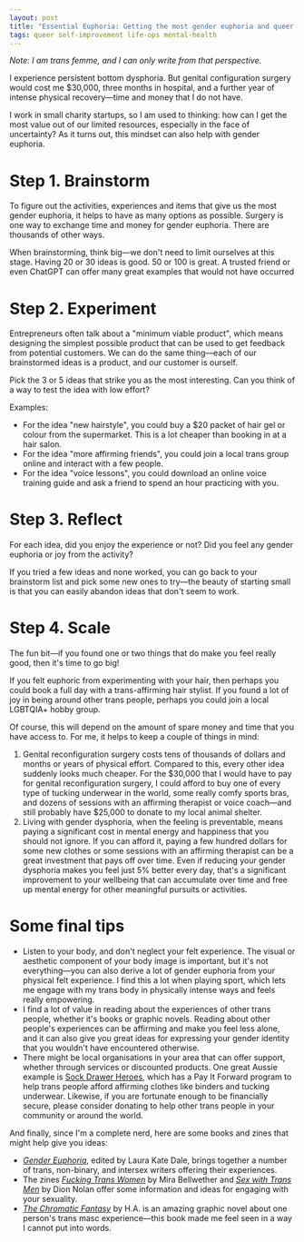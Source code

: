 ```yaml
---  
layout: post  
title: "Essential Euphoria: Getting the most gender euphoria and queer joy for the smallest investment of time and money"  
tags: queer self-improvement life-ops mental-health  
---  
```


*Note: I am trans femme, and I can only write from that perspective.*  

I experience persistent bottom dysphoria. But genital configuration surgery would cost me $30,000, three months in hospital, and a further year of intense physical recovery—time and money that I do not have.  

I work in small charity startups, so I am used to thinking: how can I get the most value out of our limited resources, especially in the face of uncertainty? As it turns out, this mindset can also help with gender euphoria.  

# Step 1. Brainstorm  
To figure out the activities, experiences and items that give us the most gender euphoria, it helps to have as many options as possible. Surgery is one way to exchange time and money for gender euphoria. There are thousands of other ways.  

When brainstorming, think big—we don't need to limit ourselves at this stage. Having 20 or 30 ideas is good. 50 or 100 is great. A trusted friend or even ChatGPT can offer many great examples that would not have occurred  

# Step 2. Experiment  
Entrepreneurs often talk about a "minimum viable product", which means designing the simplest possible product that can be used to get feedback from potential customers. We can do the same thing—each of our brainstormed ideas is a product, and our customer is ourself.  

Pick the 3 or 5 ideas that strike you as the most interesting. Can you think of a way to test the idea with low effort?  

Examples:  
- For the idea "new hairstyle", you could buy a $20 packet of hair gel or colour from the supermarket. This is a lot cheaper than booking in at a hair salon.  
- For the idea "more affirming friends", you could join a local trans group online and interact with a few people.  
- For the idea "voice lessons", you could download an online voice training guide and ask a friend to spend an hour practicing with you.  

# Step 3. Reflect  
For each idea, did you enjoy the experience or not? Did you feel any gender euphoria or joy from the activity?  

If you tried a few ideas and none worked, you can go back to your brainstorm list and pick some new ones to try—the beauty of starting small is that you can easily abandon ideas that don't seem to work.  

# Step 4. Scale  
The fun bit—if you found one or two things that do make you feel really good, then it's time to go big!  

If you felt euphoric from experimenting with your hair, then perhaps you could book a full day with a trans-affirming hair stylist. If you found a lot of joy in being around other trans people, perhaps you could join a local LGBTQIA+ hobby group.  

Of course, this will depend on the amount of spare money and time that you have access to. For me, it helps to keep a couple of things in mind:  
1. Genital reconfiguration surgery costs tens of thousands of dollars and months or years of physical effort. Compared to this, every other idea suddenly looks much cheaper. For the $30,000 that I would have to pay for genital reconfiguration surgery, I could afford to buy one of every type of tucking underwear in the world, some really comfy sports bras, and dozens of sessions with an affirming therapist or voice coach—and still probably have $25,000 to donate to my local animal shelter.  
2. Living with gender dysphoria, when the feeling is preventable, means paying a significant cost in mental energy and happiness that you should not ignore. If you can afford it, paying a few hundred dollars for some new clothes or some sessions with an affirming therapist can be a great investment that pays off over time. Even if reducing your gender dysphoria makes you feel just 5% better every day, that's a significant improvement to your wellbeing that can accumulate over time and free up mental energy for other meaningful pursuits or activities.  

# Some final tips  
- Listen to your body, and don't neglect your felt experience. The visual or aesthetic component of your body image is important, but it's not everything—you can also derive a lot of gender euphoria from your physical felt experience. I find this a lot when playing sport, which lets me engage with my trans body in physically intense ways and feels really empowering.  
- I find a lot of value in reading about the experiences of other trans people, whether it's books or graphic novels. Reading about other people's experiences can be affirming and make you feel less alone, and it can also give you great ideas for expressing your gender identity that you wouldn't have encountered otherwise.  
- There might be local organisations in your area that can offer support, whether through services or discounted products. One great Aussie example is [Sock Drawer Heroes](https://sockdrawerheroes.com/pages/payitforward), which has a Pay It Forward program to help trans people afford affirming clothes like binders and tucking underwear. Likewise, if you are fortunate enough to be financially secure, please consider donating to help other trans people in your community or around the world.  

And finally, since I'm a complete nerd, here are some books and zines that might help give you ideas:  
- [*Gender Euphoria*](https://www.goodreads.com/book/show/55886339-gender-euphoria), edited by Laura Kate Dale, brings together a number of trans, non-binary, and intersex writers offering their experiences.
- The zines [*Fucking Trans Women*](https://archive.org/details/fucking-trans-women-mira-bellwether-october-2010.cleaned) by Mira Bellwether and [*Sex with Trans Men*](https://payhip.com/b/m0vNW) by Dion Nolan offer some information and ideas for engaging with your sexuality.
- [*The Chromatic Fantasy*](https://www.tcj.com/reviews/the-chromatic-fantasy/) by H.A. is an amazing graphic novel about one person's trans masc experience—this book made me feel seen in a way I cannot put into words.

